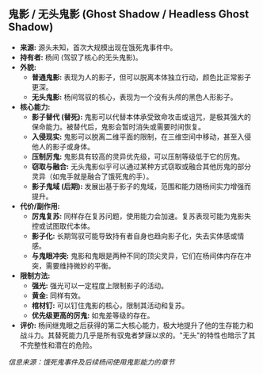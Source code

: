 ## 鬼影 / 无头鬼影 (Ghost Shadow / Headless Ghost Shadow)

*   **来源:** 源头未知，首次大规模出现在饿死鬼事件中。
*   **持有者:** 杨间 (驾驭了核心的无头鬼影)。
*   **外貌:** 
    *   **普通鬼影:** 表现为人的影子，但可以脱离本体独立行动，颜色比正常影子更深。
    *   **无头鬼影:** 杨间驾驭的核心，表现为一个没有头颅的黑色人形影子。
*   **核心能力:**
    *   **影子替代 (替死):** 鬼影可以代替本体承受致命攻击或诅咒，是极其强大的保命能力。被替代后，鬼影会暂时消失或需要时间恢复。
    *   **入侵现实:** 鬼影可以脱离二维平面的限制，在三维空间中移动，甚至入侵他人的影子或身体。
    *   **压制厉鬼:** 鬼影具有较高的灵异优先级，可以压制等级低于它的厉鬼。
    *   **窃取与融合:** 无头鬼影似乎可以通过某种方式窃取或融合其他厉鬼的部分灵异（如鬼手就是融合了饿死鬼的手）。
    *   **影子鬼域 (后期):** 发展出基于影子的鬼域，范围和能力随杨间实力增强而提升。
*   **代价/副作用:**
    *   **厉鬼复苏:** 同样存在复苏问题，使用能力会加速。复苏表现可能为鬼影失控或试图取代本体。
    *   **影子化:** 长期驾驭可能导致持有者自身也趋向影子化，失去实体感或情感。
    *   **与鬼眼冲突:** 鬼影和鬼眼是两种不同的顶尖灵异，它们在杨间体内存在冲突，需要维持微妙的平衡。
*   **限制方法:**
    *   **强光:** 强光可以一定程度上限制影子的活动。
    *   **黄金:** 同样有效。
    *   **棺材钉:** 可以钉住鬼影的核心，限制其活动和复苏。
    *   **优先级更高的厉鬼:** 如鬼差等级的存在。
*   **评价:** 杨间继鬼眼之后获得的第二大核心能力，极大地提升了他的生存能力和战斗力。其替死能力几乎是所有驭鬼者梦寐以求的。"无头"的特性也暗示了其不完整性和潜在的危险。

*信息来源：饿死鬼事件及后续杨间使用鬼影能力的章节* 